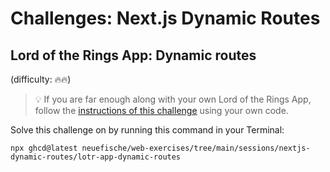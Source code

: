 # Challenges: Next.js Dynamic Routes

## Lord of the Rings App: Dynamic routes

(difficulty: 🔥🔥)

> 💡 If you are far enough along with your own Lord of the Rings App, follow the
> [instructions of this challenge](https://github.com/neuefische/web-exercises/tree/main/sessions/nextjs-dynamic-routes/lotr-app-dynamic-routes#readme)
> using your own code.

Solve this challenge on by running this command in your Terminal:

```
npx ghcd@latest neuefische/web-exercises/tree/main/sessions/nextjs-dynamic-routes/lotr-app-dynamic-routes
```
